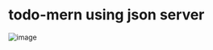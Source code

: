 # todo-mern using json server

![image](https://user-images.githubusercontent.com/88508599/196455029-8d1ea9a2-f1e7-4b18-a3a8-a2e6829f6f01.png)
